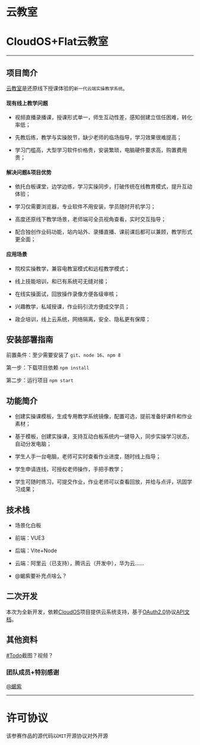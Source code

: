 # 云教室

# CloudOS+Flat云教室

***

## 项目简介

[云教室](https://www.wolai.com/6VbKgmRk99Hgcc3aoCpkyS "云教室")是还原线下授课体验的`新一代云端实操教学系统`。

#### 现有线上教学问题

*   视频直播录播课，授课形式单一，师生互动性差，感知弱建立信任困难，转化率低；

*   先教后练，教学与实操脱节，缺少老师的临场指导，学习效果很难提高；

*   学习门槛高，大型学习软件价格贵，安装繁琐，电脑硬件要求高，购置费用贵；

#### 解决问题&项目优势

*   依托白板课堂，边学边练，学习实操同步，打破传统在线教育模式，提升互动体验；

*   学习仅需要浏览器，专业软件不用安装，学员随时开机学习；

*   高度还原线下教学场景，老师端可全员视角查看，实时交互指导；

*   配合独创作业码功能，站内站外、录播直播、课前课后都可以兼顾，教学形式更全面；

#### 应用场景

*   院校实操教学，兼容电教室模式和远程教学模式；

*   线上技能培训，和已有系统可无缝对接；

*   在线实操面试，回放操作录像方便各级审核；

*   兴趣教学，私域授课，作业码引流方便成交学员；

*   政企培训，线上云系统，网络隔离，安全、隐私更有保障；

## 安装部署指南

前置条件：至少需要安装了 `git`、`node 16`、`npm 8`

第一步：下载项目依赖 `npm install`

第二步：运行项目 `npm start`


## 功能简介

*   创建实操课模板，生成专用教学系统镜像，配置可选，提前准备好课件和作业素材；

*   基于模板，创建实操课，支持互动白板系统内一键导入，同步实操学习状态，自动分发电脑；

*   学生人手一台电脑，老师可实时查看作业进度，随时线上指导；

*   学生申请连线，可授权老师操作，手把手教学；

*   学生可随时练习，可提交作业，作业老师可以查看回放，并给与点评，巩固学习成果；

## 技术栈

*   场景化白板

*   前端：VUE3

*   后端：Vite+Node

*   云端：阿里云（已支持），腾讯云（开发中），华为云……

*   @蝎紫要补充点啥么？

## 二次开发

本次为全新开发，依赖[CloudOS](https://www.wolai.com/axNEMDh9YwpkFNfDn4238E "CloudOS")项目提供云系统支持，基于[OAuth2.0](https://www.wolai.com/jf79BakVdMJvUr2frkFtdV "OAuth2.0")协议[API文档](https://www.wolai.com/q12MGB4ZKRibF9xB8cuhcz "API文档")。

## 其他资料

[#Todo](https://www.wolai.com/g7XPXesQqtNDEwjKoxTE7q "#Todo")截图？视频？

### 团队成员+特别感谢

[@蝎紫](https://www.wolai.com/r3sYg3TTjEs4qJ7DwieDk8 "@蝎紫")

***

# 许可协议

该参赛作品的源代码以`MIT`开源协议对外开源
